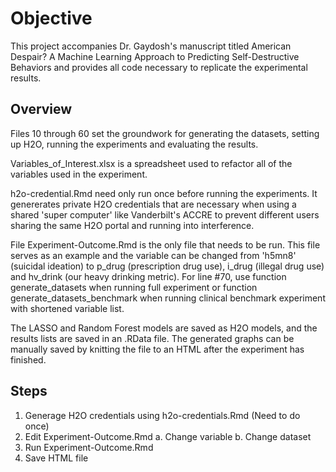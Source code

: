 # Objective

This project accompanies Dr. Gaydosh's manuscript titled American Despair? A Machine Learning Approach to Predicting Self-Destructive Behaviors and provides all code necessary to replicate the experimental results. 

## Overview

Files 10 through 60 set the groundwork for generating the datasets, setting up H2O, running the experiments and evaluating the results.

Variables_of_Interest.xlsx is a spreadsheet used to refactor all of the variables used in the experiment. 

h2o-credential.Rmd need only run once before running the experiments. It genererates private H2O credentials that are necessary when using a shared 'super computer' like Vanderbilt's ACCRE to prevent different users sharing the same H2O portal and running into interference.

File Experiment-Outcome.Rmd is the only file that needs to be run. This file serves as an example and the variable can be changed from 'h5mn8' (suicidal ideation) to p_drug (prescription drug use), i_drug (illegal drug use) and hv_drink (our heavy drinking metric). For line #70, use function generate_datasets when running full experiment or function generate_datasets_benchmark when running clinical benchmark experiment with shortened variable list.

The LASSO and Random Forest models are saved as H2O models, and the results lists are saved in an .RData file. The generated graphs can be manually saved by knitting the file to an HTML after the experiment has finished. 

## Steps

1. Generage H2O credentials using h2o-credentials.Rmd (Need to do once)
2. Edit Experiment-Outcome.Rmd
      a. Change variable
      b. Change dataset
3. Run Experiment-Outcome.Rmd
4. Save HTML file
